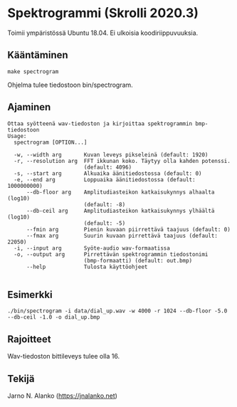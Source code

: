 # Spektrogrammi (Skrolli 2020.3)

Toimii ympäristössä Ubuntu 18.04. Ei ulkoisia koodiriippuvuuksia.

## Kääntäminen

```
make spectrogram
```

Ohjelma tulee tiedostoon bin/spectrogram.

## Ajaminen

```
Ottaa syötteenä wav-tiedoston ja kirjoittaa spektrogrammin bmp-tiedostoon
Usage:
  spectrogram [OPTION...]

  -w, --width arg       Kuvan leveys pikseleinä (default: 1920)
  -r, --resolution arg  FFT ikkunan koko. Täytyy olla kahden potenssi.
                        (default: 4096)
  -s, --start arg       Alkuaika äänitiedostossa (default: 0)
  -e, --end arg         Loppuaika äänitiedostossa (default: 1000000000)
      --db-floor arg    Amplitudiasteikon katkaisukynnys alhaalta (log10)
                        (default: -8)
      --db-ceil arg     Amplitudiasteikon katkaisukynnys ylhäältä (log10)
                        (default: -5)
      --fmin arg        Pienin kuvaan piirrettävä taajuus (default: 0)
      --fmax arg        Suurin kuvaan pirrettävä taajuus (default: 22050)
  -i, --input arg       Syöte-audio wav-formaatissa
  -o, --output arg      Pirrettävän spektrogrammin tiedostonimi
                        (bmp-formaatti) (default: out.bmp)
      --help            Tulosta käyttöohjeet


```

## Esimerkki

```
./bin/spectrogram -i data/dial_up.wav -w 4000 -r 1024 --db-floor -5.0 --db-ceil -1.0 -o dial_up.bmp
```

## Rajoitteet

Wav-tiedoston bittileveys tulee olla 16.

## Tekijä

Jarno N. Alanko (https://jnalanko.net)